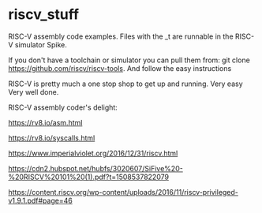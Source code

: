# riscv_stuff
RISC-V assembly code examples. Files with the _t are runnable in the RISC-V simulator Spike.

If you don't have a toolchain or simulator you can pull them from: git clone https://github.com/riscv/riscv-tools. 
And follow the easy instructions

RISC-V is pretty much a one stop shop to get up and running. Very easy Very well done.

RISC-V assembly coder's delight: 

https://rv8.io/asm.html

https://rv8.io/syscalls.html

https://www.imperialviolet.org/2016/12/31/riscv.html

https://cdn2.hubspot.net/hubfs/3020607/SiFive%20-%20RISCV%20101%20(1).pdf?t=1508537822079

https://content.riscv.org/wp-content/uploads/2016/11/riscv-privileged-v1.9.1.pdf#page=46
                                 
